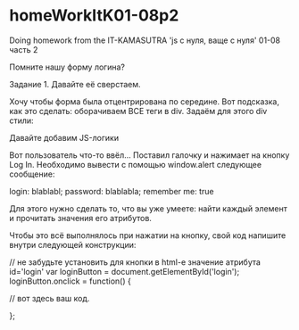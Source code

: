 # homeWorkItK01-08p2
Doing homework from the IT-KAMASUTRA 'js с нуля, ваще с нуля' 01-08 часть 2

Помните нашу форму логина?
 



Задание 1. Давайте её сверстаем.

Хочу чтобы форма была отцентрирована по середине. Вот подсказка, как это сделать: оборачиваем ВСЕ теги в div. Задаём для этого div стили:

Давайте добавим JS-логики

Вот пользователь что-то ввёл… Поставил галочку и нажимает на кнопку Log In.
Необходимо вывести с помощью window.alert следующее сообщение:

login: blablabl; password: blablabla; remember me: true

Для этого нужно сделать то, что вы уже умеете: найти каждый элемент и  прочитать значения его атрибутов.

Чтобы это всё выполнялось при нажатии на кнопку, свой код напишите внутри следующей конструкции:

// не забудьте установить для кнопки в html-е значение атрибута id='login'
var loginButton = document.getElementById('login');
loginButton.onclick = function() {

   // вот здесь ваш код.

};
